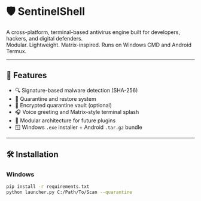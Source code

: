 # 🛡️ SentinelShell

A cross-platform, terminal-based antivirus engine built for developers, hackers, and digital defenders.  
Modular. Lightweight. Matrix-inspired. Runs on Windows CMD and Android Termux.

---

## 🚀 Features

- 🔍 Signature-based malware detection (SHA-256)
- 🧊 Quarantine and restore system
- 🔐 Encrypted quarantine vault (optional)
- 🎧 Voice greeting and Matrix-style terminal splash
- 🧩 Modular architecture for future plugins
- 🪟 Windows `.exe` installer + Android `.tar.gz` bundle

---

## 🛠️ Installation

### Windows

```bash
pip install -r requirements.txt
python launcher.py C:/Path/To/Scan --quarantine
